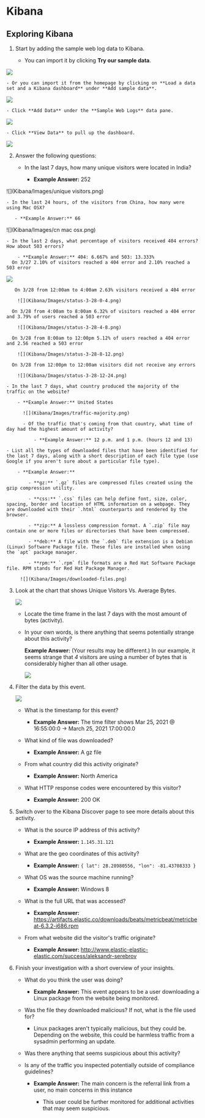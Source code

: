 # Kibana

## Exploring Kibana

1. Start by adding the sample web log data to Kibana.

    - You can import it by clicking **Try our sample data**.

![](Images/Welcome.png)

    - Or you can import it from the homepage by clicking on **Load a data set and a Kibana dashboard** under **Add sample data**.

![](Images/add-data.png)

    - Click **Add Data** under the **Sample Web Logs** data pane.

![](Images/sampledata.png)

    - Click **View Data** to pull up the dashboard.

![](Images/view-data.png)

2. Answer the following questions:

    - In the last 7 days, how many unique visitors were located in India?

       - **Example Answer:** 252

![](Kibana/Images/unique visitors.png)


    - In the last 24 hours, of the visitors from China, how many were using Mac OSX?

       - **Example Answer:** 66

![](Kibana/Images/cn mac osx.png)

    - In the last 2 days, what percentage of visitors received 404 errors? How about 503 errors?

        - **Example Answer:** 404: 6.667% and 503: 13.333%
      On 3/27 2.10% of visitors reached a 404 error and 2.10% reached a 503 error  

![](Kibana/Images/status-3-27.png)

       On 3/28 from 12:00am to 4:00am 2.63% visitors received a 404 error

        ![](Kibana/Images/status-3-28-0-4.png)

      On 3/28 from 4:00am to 8:00am 6.32% of visitors reached a 404 error and 3.79% of users reached a 503 error

        ![](Kibana/Images/status-3-28-4-8.png)

      On 3/28 from 8:00am to 12:00pm 5.12% of users reached a 404 error and 2.56 reached a 503 error

        ![](Kibana/Images/status-3-28-8-12.png)

      On 3/28 from 12:00pm to 12:00am visitors did not receive any errors

        ![](Kibana/Images/status-3-28-12-24.png)

    - In the last 7 days, what country produced the majority of the traffic on the website?

        - **Example Answer:** United States

          ![](Kibana/Images/traffic-majority.png)

          - Of the traffic that's coming from that country, what time of day had the highest amount of activity?

              - **Example Answer:** 12 p.m. and 1 p.m. (hours 12 and 13)

    - List all the types of downloaded files that have been identified for the last 7 days, along with a short description of each file type (use Google if you aren't sure about a particular file type).

        - **Example Answer:**

            - **gz:** `.gz` files are compressed files created using the gzip compression utility.

            - **css:** `.css` files can help define font, size, color, spacing, border and location of HTML information on a webpage. They are downloaded with their `.html` counterparts and rendered by the browser.

            - **zip:** A lossless compression format. A `.zip` file may contain one or more files or directories that have been compressed.

            - **deb:** A file with the `.deb` file extension is a Debian (Linux) Software Package file. These files are installed when using the `apt` package manager.

            - **rpm:** `.rpm` file formats are a Red Hat Software Package file. RPM stands for Red Hat Package Manager.

         ![](Kibana/Images/downloaded-files.png)

3. Look at the chart that shows Unique Visitors Vs. Average Bytes.

    ![](Kibana/Images/users-vs-bytes.png)

    - Locate the time frame in the last 7 days with the most amount of bytes (activity).

    - In your own words, is there anything that seems potentially strange about this activity?

        **Example Answer:** (Your results may be different.) In our example, it seems strange that _4_ visitors are using a number of bytes that is considerably higher than all other usage.

         ![](Kibana/Images/usage.png)

4. Filter the data by this event.

     ![](Kibana/Images/event-details.png)

    - What is the timestamp for this event?

        - **Example Answer:** The time filter shows Mar 25, 2021 @ 16:55:00:0 -> March 25, 2021 17:00:00.0

    - What kind of file was downloaded?

       - **Example Answer:** A gz file


    - From what country did this activity originate?

        - **Example Answer:** North America


    - What HTTP response codes were encountered by this visitor?

        - **Example Answer:** 200 OK


5. Switch over to the Kibana Discover page to see more details about this activity.

    - What is the source IP address of this activity?

        - **Example Answer:** `1.145.31.121`

    - What are the geo coordinates of this activity?

        - **Example Answer:** `{ lat": 28.28980556, "lon": -81.43708333 }`

    - What OS was the source machine running?

        - **Example Answer:** Windows 8

    - What is the full URL that was accessed?

        - **Example Answer:** https://artifacts.elastic.co/downloads/beats/metricbeat/metricbeat-6.3.2-i686.rpm

    - From what website did the visitor's traffic originate?

        - **Example Answer:** http://www.elastic-elastic-elastic.com/success/aleksandr-serebrov


6. Finish your investigation with a short overview of your insights.

    - What do you think the user was doing?

        - **Example Answer:** This event appears to be a user downloading a Linux package from the website being monitored.

    - Was the file they downloaded malicious? If not, what is the file used for?

        - Linux packages aren't typically malicious, but they could be. Depending on the website, this could be harmless traffic from a sysadmin performing an update.

    - Was there anything that seems suspicious about this activity?
    - Is any of the traffic you inspected potentially outside of compliance guidelines?

        - **Example Answer:** The main concern is the referral link from a user, no main concerns in this instance

          -  This user could be further monitored for additional activities that may seem suspicious.
